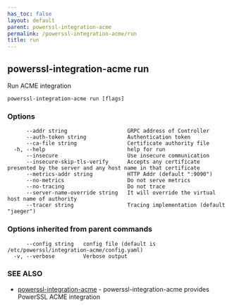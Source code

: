 ```yaml
---
has_toc: false
layout: default
parent: powerssl-integration-acme
permalink: /powerssl-integration-acme/run
title: run
---
```

## powerssl-integration-acme run

Run ACME integration

```
powerssl-integration-acme run [flags]
```

### Options

```
      --addr string                   GRPC address of Controller
      --auth-token string             Authentication token
      --ca-file string                Certificate authority file
  -h, --help                          help for run
      --insecure                      Use insecure communication
      --insecure-skip-tls-verify      Accepts any certificate presented by the server and any host name in that certificate
      --metrics-addr string           HTTP Addr (default ":9090")
      --no-metrics                    Do not serve metrics
      --no-tracing                    Do not trace
      --server-name-override string   It will override the virtual host name of authority
      --tracer string                 Tracing implementation (default "jaeger")
```

### Options inherited from parent commands

```
      --config string   config file (default is /etc/powerssl/integration-acme/config.yaml)
  -v, --verbose         Verbose output
```

### SEE ALSO

* [powerssl-integration-acme](/powerssl-integration-acme)	 - powerssl-integration-acme provides PowerSSL ACME integration
